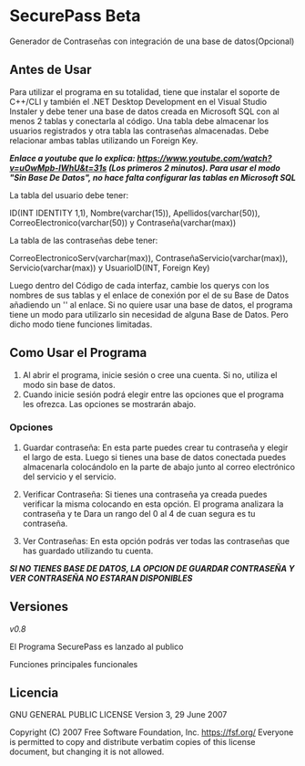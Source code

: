 # SecurePass Beta
Generador de Contraseñas con integración de una base de datos(Opcional)

## Antes de Usar
Para utilizar el programa en su totalidad, tiene que instalar el soporte de C++/CLI y también el .NET Desktop Development en el Visual Studio Instaler y debe tener una base de datos creada en Microsoft SQL con al menos 2 tablas y conectarla al código. Una tabla debe almacenar los usuarios registrados y otra tabla las contraseñas almacenadas. Debe relacionar ambas tablas utilizando un Foreign Key.

***Enlace a youtube que lo explica: https://www.youtube.com/watch?v=uOwMpb-IWhU&t=31s (Los primeros 2 minutos). Para usar el modo "Sin Base De Datos", no hace falta configurar las tablas en Microsoft SQL***

La tabla del usuario debe tener:

ID(INT IDENTITY 1,1), Nombre(varchar(15)), Apellidos(varchar(50)), CorreoElectronico(varchar(50)) y Contraseña(varchar(max))

La tabla de las contraseñas debe tener:

CorreoElectronicoServ(varchar(max)), ContraseñaServicio(varchar(max)), Servicio(varchar(max)) y UsuarioID(INT, Foreign Key)

Luego dentro del Código de cada interfaz, cambie los querys con los nombres de sus tablas y el enlace de conexión por el de su Base de Datos añadiendo un '\' al enlace.
Si no quiere usar una base de datos, el programa tiene un modo para utilizarlo sin necesidad de alguna Base de Datos. Pero dicho modo tiene funciones limitadas.

## Como Usar el Programa
1. Al abrir el programa, inicie sesión o cree una cuenta. Si no, utiliza el modo sin base de datos.
2. Cuando inicie sesión podrá elegir entre las opciones que el programa les ofrezca. Las opciones se mostrarán abajo.
   
### Opciones
1. Guardar contraseña: En esta parte puedes crear tu contraseña y elegir el largo de esta. Luego si tienes una base de datos conectada puedes almacenarla colocándolo en la parte de abajo junto al correo electrónico del servicio y el servicio.

2. Verificar Contraseña: Si tienes una contraseña ya creada puedes verificar la misma colocando en esta opción. El programa analizara la contraseña y te Dara un rango del 0 al 4 de cuan segura es tu contraseña.

3. Ver Contraseñas: En esta opción podrás ver todas las contraseñas que has guardado utilizando tu cuenta.

***SI NO TIENES BASE DE DATOS, LA OPCION DE GUARDAR CONTRASEÑA Y VER CONTRASEÑA NO ESTARAN DISPONIBLES***

## Versiones 
*v0.8*

El Programa SecurePass es lanzado al publico

Funciones principales funcionales

## Licencia
GNU GENERAL PUBLIC LICENSE
Version 3, 29 June 2007

 Copyright (C) 2007 Free Software Foundation, Inc. https://fsf.org/
 Everyone is permitted to copy and distribute verbatim copies
 of this license document, but changing it is not allowed.
